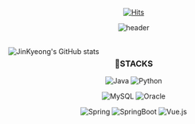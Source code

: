 <div align="center">
  
[![Hits](https://hits.seeyoufarm.com/api/count/incr/badge.svg?url=https%3A%2F%2Fgithub.com%2FJinKyeong-Seo&count_bg=%233D780F&title_bg=%238CBD7C&icon=iconify.svg&icon_color=%23E7E7E7&title=hits&edge_flat=false)](https://hits.seeyoufarm.com)

![header](https://capsule-render.vercel.app/api?type=venom&color=5C8D66&text=Hi,%20I'm+JinKyeong-Seo&animation=twinkling&height=150&fontSize=45&fontType=Courier&fontColor=232323)

<br/>

<a href="https://github.com/anuraghazra/github-readme-stats">
  <img align="left" src="https://github-readme-stats.vercel.app/api?username=JinKyeong-Seo&count_private=true&theme=vue" alt="JinKyeong's GitHub stats" />
</a>

### 🔨STACKS

![Java](https://img.shields.io/badge/java-007396?style=flat&logo=OpenJDK&logoColor=white)
![Python](https://img.shields.io/badge/Python-3776AB?style=flat&logo=Python&logoColor=white)

![MySQL](https://img.shields.io/badge/MySQL-00000F?style=flat&logo=mysql&logoColor=white)
![Oracle](https://img.shields.io/badge/oracle-F80000?style=flat&logo=oracle&logoColor=white)

![Spring](https://img.shields.io/badge/Spring-6DB33F?style=flat&logo=spring&logoColor=white)
![SpringBoot](https://img.shields.io/badge/springboot-6DB33F?style=flat&logo=springboot&logoColor=white)
![Vue.js](https://img.shields.io/badge/Vue.js-35495E?style=flat&logo=vue.js&logoColor=4FC08D)


</div>








